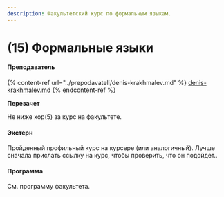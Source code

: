 ```yaml
---
description: Факультетский курс по формальным языкам.
---
```


# (15) Формальные языки

#### **Преподаватель**

{% content-ref url="../prepodavateli/denis-krakhmalev.md" %}
[denis-krakhmalev.md](../prepodavateli/denis-krakhmalev.md)
{% endcontent-ref %}

**Перезачет**

Не ниже хор(5) за курс на факультете.

#### Экстерн

Пройденный профильный курс на курсере (или аналогичный). Лучше сначала прислать ссылку на курс, чтобы проверить, что он подойдет..

#### **Программа**&#x20;

См. программу факультета.
